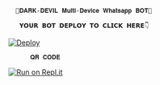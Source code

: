       👺𝐃𝐀𝐑𝐊-𝐃𝐄𝐕𝐈𝐋 𝐌𝐮𝐥𝐭𝐢-𝐃𝐞𝐯𝐢𝐜𝐞 𝐖𝐡𝐚𝐭𝐬𝐚𝐩𝐩 𝐁𝐎𝐓👹

       𝗬𝗢𝗨𝗥 𝗕𝗢𝗧 𝗗𝗘𝗣𝗟𝗢𝗬 𝗧𝗢 𝗖𝗟𝗜𝗖𝗞 𝗛𝗘𝗥𝗘👇

[![Deploy](https://www.herokucdn.com/deploy/button.svg)](https://heroku.com/deploy?template=https://github.com/malindunimsara/DARK-DEVIL-MD-BOT)

          𝐐𝐑 𝐂𝐎𝐃𝐄

[![Run on Repl.it](https://repl.it/badge/github/quiec/whatsasena)](https://replit.com/@nexusNw/M-D-SCANNER-V2?v=1?outputonly=1&lite=1#index.js)
